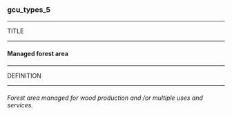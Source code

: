 ### gcu_types_5



------
TITLE

------

#### Managed forest area



------
DEFINITION

------

###### Forest area managed for wood production and /or multiple uses and services.